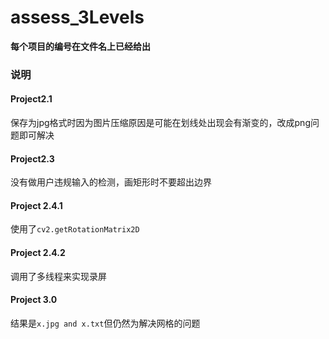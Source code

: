 # assess_3Levels
**每个项目的编号在文件名上已经给出**
### 说明
#### Project2.1
保存为jpg格式时因为图片压缩原因是可能在划线处出现会有渐变的，改成png问题即可解决
#### Project2.3
没有做用户违规输入的检测，画矩形时不要超出边界
#### Project 2.4.1
使用了```cv2.getRotationMatrix2D```
#### Project 2.4.2
调用了多线程来实现录屏
#### Project 3.0
结果是```x.jpg and x.txt```但仍然为解决网格的问题
